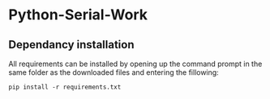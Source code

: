 # Python-Serial-Work
## Dependancy installation
All requirements can be installed by opening up the command prompt in the same folder as the downloaded files and entering the fillowing:

`pip install -r requirements.txt`
